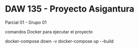 
# DAW 135 - Proyecto Asigantura

Parcial 01 - Grupo 01

comandos Docker para ejecutar el proyecto

docker-compose down -v
docker-compose up --build